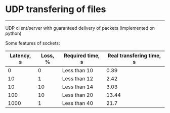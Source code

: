 # UDP transfering of files
-----------------------------------------------------------------------------------------------------------------------------
UDP client/server with guaranteed delivery of packets (implemented on python)

Some features of sockets:

| Latency, s | Loss, % | Required time, s | Real transfering time, s |
|------------|---------|------------------|--------------------------|
| 0          | 0       | Less than 10     | 0.39                     |
| 10         | 1       | Less than 12     | 2.42                     |
| 10         | 10      | Less than 14     | 3.03                     |
| 100        | 10      | Less than 20     | 13.44                    |
| 1000       | 1       | Less than 40     | 21.7                     |
